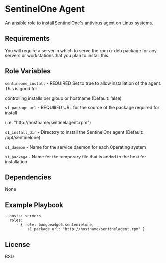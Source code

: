 SentinelOne Agent
=========

An ansible role to install SentinelOne's antivirus agent on Linux systems.

Requirements
------------

You will require a server in which to serve the rpm or deb package for any
servers or workstations that you plan to install this.

Role Variables
--------------

`sentineone_install` - REQUIRED Set to true to allow installation of the agent. This is good for 

controlling installs per group or hostname (Default: false)

`s1_package_url` - REQUIRED URL for the source of the package required for install

 (i.e. "http://hostname/sentinelagent.rpm")

`s1_install_dir` - Directory to install the SentinelOne agent (Default: /opt/sentinelone)

`s1_daemon` - Name for the service daemon for each Operating system

`s1_package` - Name for the temporary file that is added to the host for installation


Dependencies
------------

None

Example Playbook
----------------

    - hosts: servers
      roles:
         - { role: bongoeadgc6.sentenielone, 
              s1_package_url: "http://hostname/sentinelagent.rpm" }

License
-------

BSD

